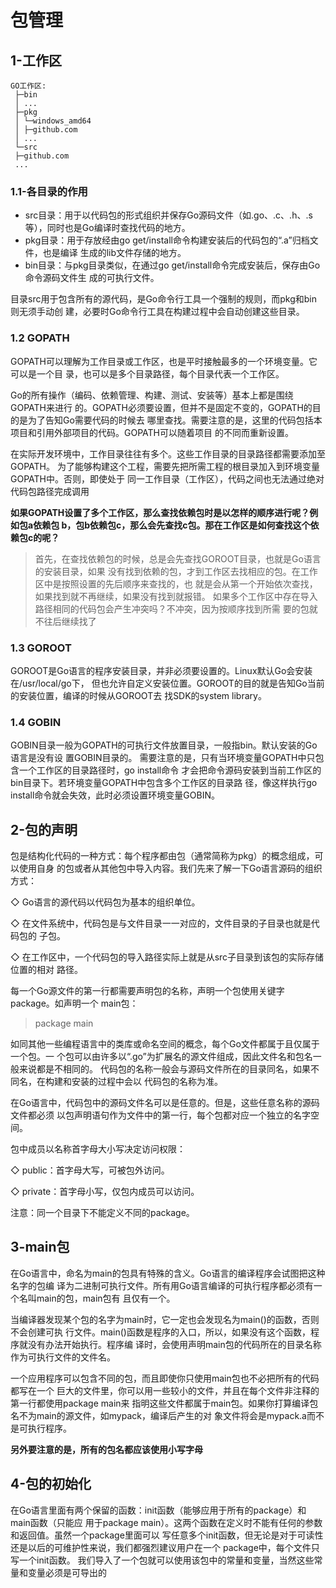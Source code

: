 # 包管理

## 1-工作区
```shell
GO工作区:
 ├─bin
 │ ...
 ├─pkg
 │ └─windows_amd64
 │ ├─github.com
 │ ...
 └─src
 ├─github.com
 ...
```
### 1.1-各目录的作用

- src目录：用于以代码包的形式组织并保存Go源码文件（如.go、.c、.h、.s等），同时也是Go编译时查找代码的地方。
- pkg目录：用于存放经由go get/install命令构建安装后的代码包的“.a”归档文件，也是编译
  生成的lib文件存储的地方。
- bin目录：与pkg目录类似，在通过go get/install命令完成安装后，保存由Go命令源码文件生
  成的可执行文件。

目录src用于包含所有的源代码，是Go命令行工具一个强制的规则，而pkg和bin则无须手动创
  建，必要时Go命令行工具在构建过程中会自动创建这些目录。

### 1.2 GOPATH
GOPATH可以理解为工作目录或工作区，也是平时接触最多的一个环境变量。它可以是一个目
录，也可以是多个目录路径，每个目录代表一个工作区。

Go的所有操作（编码、依赖管理、构建、测试、安装等）基本上都是围绕GOPATH来进行
的。GOPATH必须要设置，但并不是固定不变的，GOPATH的目的是为了告知Go需要代码的时候去
哪里查找。需要注意的是，这里的代码包括本项目和引用外部项目的代码。GOPATH可以随着项目
的不同而重新设置。

在实际开发环境中，工作目录往往有多个。这些工作目录的目录路径都需要添加至GOPATH。
为了能够构建这个工程，需要先把所需工程的根目录加入到环境变量GOPATH中。否则，即使处于
同一工作目录（工作区），代码之间也无法通过绝对代码包路径完成调用

**如果GOPATH设置了多个工作区，那么查找依赖包时是以怎样的顺序进行呢？例如包a依赖包
b，包b依赖包c，那么会先查找c包。那在工作区是如何查找这个依赖包c的呢？**
> 首先，在查找依赖包的时候，总是会先查找GOROOT目录，也就是Go语言的安装目录，如果
没有找到依赖的包，才到工作区去找相应的包。在工作区中是按照设置的先后顺序来查找的，也
就是会从第一个开始依次查找，如果找到就不再继续，如果没有找到就报错。
如果多个工作区中存在导入路径相同的代码包会产生冲突吗？不冲突，因为按顺序找到所需
要的包就不往后继续找了

### 1.3 GOROOT
GOROOT是Go语言的程序安装目录，并非必须要设置的。Linux默认Go会安装在/usr/local/go下，
但也允许自定义安装位置。GOROOT的目的就是告知Go当前的安装位置，编译的时候从GOROOT去
找SDK的system library。
### 1.4 GOBIN
GOBIN目录一般为GOPATH的可执行文件放置目录，一般指bin。默认安装的Go语言是没有设
置GOBIN目录的。
需要注意的是，只有当环境变量GOPATH中只包含一个工作区的目录路径时，go install命令
才会把命令源码安装到当前工作区的bin目录下。若环境变量GOPATH中包含多个工作区的目录路
径，像这样执行go install命令就会失效，此时必须设置环境变量GOBIN。

## 2-包的声明
包是结构化代码的一种方式：每个程序都由包（通常简称为pkg）的概念组成，可以使用自身
的包或者从其他包中导入内容。我们先来了解一下Go语言源码的组织方式：

◇ Go语言的源代码以代码包为基本的组织单位。

◇ 在文件系统中，代码包是与文件目录一一对应的，文件目录的子目录也就是代码包的
子包。

◇ 在工作区中，一个代码包的导入路径实际上就是从src子目录到该包的实际存储位置的相对
路径。

每一个Go源文件的第一行都需要声明包的名称，声明一个包使用关键字package。如声明一个
main包：
> package main

如同其他一些编程语言中的类库或命名空间的概念，每个Go文件都属于且仅属于一个包。一
个包可以由许多以“.go”为扩展名的源文件组成，因此文件名和包名一般来说都是不相同的。
代码包的名称一般会与源码文件所在的目录同名，如果不同名，在构建和安装的过程中会以
代码包的名称为准。

在Go语言中，代码包中的源码文件名可以是任意的。但是，这些任意名称的源码文件都必须
以包声明语句作为文件中的第一行，每个包都对应一个独立的名字空间。

包中成员以名称首字母大小写决定访问权限：

◇ public：首字母大写，可被包外访问。

◇ private：首字母小写，仅包内成员可以访问。

注意：同一个目录下不能定义不同的package。

## 3-main包
在Go语言中，命名为main的包具有特殊的含义。Go语言的编译程序会试图把这种名字的包编
译为二进制可执行文件。所有用Go语言编译的可执行程序都必须有一个名叫main的包，main包有
且仅有一个。

当编译器发现某个包的名字为main时，它一定也会发现名为main()的函数，否则不会创建可执
行文件。main()函数是程序的入口，所以，如果没有这个函数，程序就没有办法开始执行。程序编
译时，会使用声明main包的代码所在的目录名称作为可执行文件的文件名。

一个应用程序可以包含不同的包，而且即使你只使用main包也不必把所有的代码都写在一个
巨大的文件里，你可以用一些较小的文件，并且在每个文件非注释的第一行都使用package main来
指明这些文件都属于main包。如果你打算编译包名不为main的源文件，如mypack，编译后产生的对
象文件将会是mypack.a而不是可执行程序。

**另外要注意的是，所有的包名都应该使用小写字母**


## 4-包的初始化
在Go语言里面有两个保留的函数：init函数（能够应用于所有的package）和main函数（只能应
用于package main）。这两个函数在定义时不能有任何的参数和返回值。虽然一个package里面可以
写任意多个init函数，但无论是对于可读性还是以后的可维护性来说，我们都强烈建议用户在一个
package中，每个文件只写一个init函数。
我们导入了一个包就可以使用该包中的常量和变量，当然这些常量和变量必须是可导出的